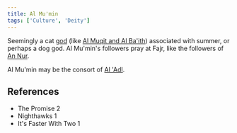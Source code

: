 ```yaml
---
title: Al Mu'min
tags: ['Culture', 'Deity']
---
```

Seemingly a cat [god](wiki/Gods.md) (like [Al Muqit and Al Ba'ith](wiki/Al%20Muqit%20and%20Al%20Baith.md)) associated with summer, or perhaps a dog god. Al Mu'min's followers pray at Fajr, like the followers of [An Nur](wiki/An%20Nur%20and%20Al%20Hadi.md).

Al Mu'min may be the consort of [Al 'Adl](wiki/Al%20Adl.md).

## References
- The Promise 2
- Nighthawks 1
- It's Faster With Two 1
